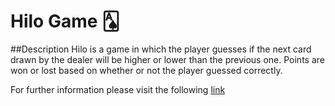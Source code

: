# Hilo Game 🂡

##Description
Hilo is a game in which the player guesses if the next card drawn by the dealer will be higher or lower than the previous one. Points are won or lost based on whether or not the player guessed correctly.

For further information please visit the following [link](https://byui-cse.github.io/cse210-course-competency/abstraction/materials/hilo-specification.html)

